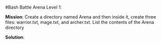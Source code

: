 #Bash Battle Arena Level 1:  

**Mission**: Create a directory named Arena and then inside it, create three files: warrior.txt, mage.txt, and archer.txt. List the contents of the Arena directory  

**Solution**: 
